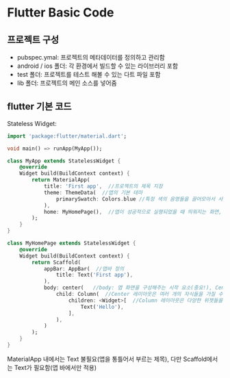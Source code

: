 # Flutter Basic Code

## 프로젝트 구성

<ul>
    <li>pubspec.ymal: 프로젝트의 메타데이터를 정의하고 관리함</li>
    <li>android / ios 폴더: 각 환경에서 빌드할 수 있는 라이브러리 포함</li>
    <li>test 폴더: 프로젝트를 테스트 해볼 수 있는 다트 파일 포함</li>
    <li>lib 폴더: 프로젝트의 메인 소스를 넣어줌</li>
</ul>

## flutter 기본 코드

Stateless Widget:

```Dart
import 'package:flutter/material.dart';

void main() => runApp(MyApp());

class MyApp extends StatelessWidget {
    @override
    Widget build(BuildContext context) {
        return MaterialApp(
            title: 'First app',  //프로젝트의 제목 지정
            theme: ThemeData(  //앱의 기본 테마
                primarySwatch: Colors.blue //특정 색의 음영들을 끌어모아서 사용하는 명령어
            ),
            home: MyHomePage(),  //앱이 성공적으로 실행되었을 때 띄워지는 화면, Scaffold로 대체 가능
        );
    }
}

class MyHomePage extends StatelessWidget {
    @override
    Widget build(BuildContext context) {
        return Scaffold(
            appBar: AppBar(  //앱바 정의
                title: Text('First app'),
            ),
            body: center(   //body: 앱 화면을 구성해주는 시작 요소(중요!), Center: 레이아웃을 중앙으로 모아줌  
                child: Column(  //Center 레이아웃은 여러 개의 자식들을 가질 수 있음, Column: 위젯들을 세로로 배치해줌
                    children: <Widget>[  //Column 레이아웃은 다양한 위젯들을 내포하기 때문에 여러개의 자식들을 지님, []는 배열을 지칭
                        Text('Hello'),
                    ], 
                ),  
            )  
        );
    }
}
```

<p>MaterialApp 내에서는 Text 불필요(앱을 통틀어서 부르는 제목), 다만 Scaffold에서는 Text가 필요함(앱 바에서만 적용)</p>